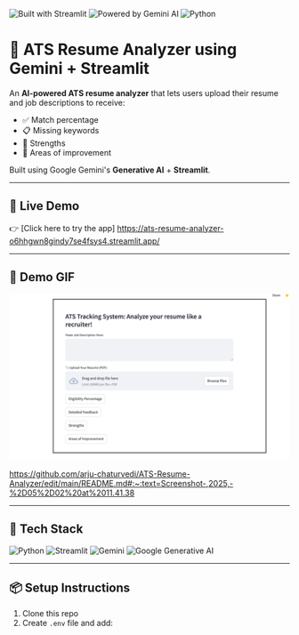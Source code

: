 ![Built with Streamlit](https://img.shields.io/badge/Built%20with-Streamlit-ff4b4b?logo=streamlit)
![Powered by Gemini AI](https://img.shields.io/badge/Powered%20by-Gemini%20Pro-blueviolet?logo=google)
![Python](https://img.shields.io/badge/Python-3.10+-blue?logo=python)

# 📄 ATS Resume Analyzer using Gemini + Streamlit

An **AI-powered ATS resume analyzer** that lets users upload their resume and job descriptions to receive:
- ✅ Match percentage
- 📋 Missing keywords
- 💪 Strengths
- 🔧 Areas of improvement

Built using Google Gemini's **Generative AI** + **Streamlit**.

---

## 🚀 Live Demo

👉 [Click here to try the app] https://ats-resume-analyzer-o6hhgwn8gindy7se4fsys4.streamlit.app/

---

## 📸 Demo GIF

![Demo](https://github.com/arju-chaturvedi/ATS-Resume-Analyzer/blob/main/Screenshot%202025-04-25%20at%201.00.08%20PM.png)

https://github.com/arju-chaturvedi/ATS-Resume-Analyzer/edit/main/README.md#:~:text=Screenshot-,2025,-%2D05%2D02%20at%2011.41.38

---

## 🧰 Tech Stack

![Python](https://img.shields.io/badge/Python-3776AB?style=for-the-badge&logo=python&logoColor=white)
![Streamlit](https://img.shields.io/badge/Streamlit-FF4B4B?style=for-the-badge&logo=streamlit&logoColor=white)
![Gemini](https://img.shields.io/badge/Gemini-API-blue?style=for-the-badge)
![Google Generative AI](https://img.shields.io/badge/Google%20Generative%20AI-4285F4?style=for-the-badge&logo=google&logoColor=white)

---

## 📦 Setup Instructions

1. Clone this repo  
2. Create `.env` file and add:
